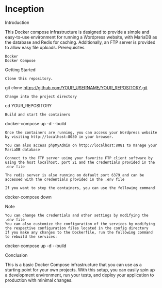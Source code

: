 # Inception
Introduction

This Docker compose infrastructure is designed to provide a simple and easy-to-use environment for running a Wordpress website, with MariaDB as the database and Redis for caching. Additionally, an FTP server is provided to allow easy file uploads.
Prerequisites

    Docker
    Docker Compose

Getting Started

    Clone this repository.

git clone https://github.com/YOUR_USERNAME/YOUR_REPOSITORY.git

    Change into the project directory

cd YOUR_REPOSITORY

    Build and start the containers

docker-compose up -d --build

    Once the containers are running, you can access your Wordpress website by visiting http://localhost:8080 in your browser.

    You can also access phpMyAdmin on http://localhost:8081 to manage your MariaDB database

    Connect to the FTP server using your favorite FTP client software by using the host localhost, port 21 and the credentials provided in the .env file

    The redis server is also running on default port 6379 and can be accessed with the credentials provided in the .env file

    If you want to stop the containers, you can use the following command

docker-compose down

Note

    You can change the credentials and other settings by modifying the .env file
    You can also customize the configuration of the services by modifying the respective configuration files located in the config directory
    If you make any changes to the Dockerfile, run the following command to rebuild the services:

docker-compose up -d --build

Conclusion

This is a basic Docker Compose infrastructure that you can use as a starting point for your own projects. With this setup, you can easily spin up a development environment, run your tests, and deploy your application to production with minimal changes.
